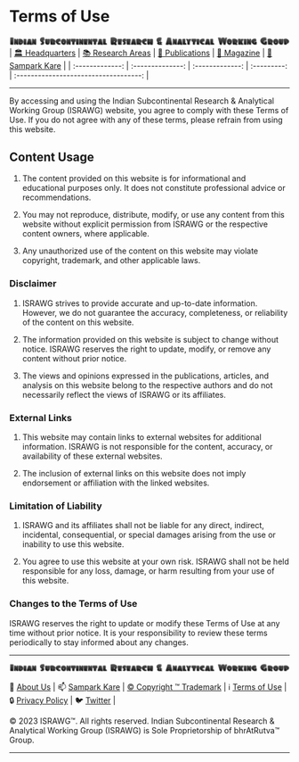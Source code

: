 # **Terms of Use**

![ISRAWG Logo](../israwg_logo.png)
| [🏛️ Headquarters](../home.md) | [📚 Research Areas](research.md) | [📝 Publications](../publication/publications.md) | [📰 Magazine](../magazine/magazine.md) | [📮 Sampark Kare](sampark.md) |
| :-------------: | :--------------: | :-------------: | :---------: | :-----------------------------------: |

___

By accessing and using the Indian Subcontinental Research & Analytical Working Group (ISRAWG) website, you agree to comply with these Terms of Use. If you do not agree with any of these terms, please refrain from using this website.

## Content Usage

1. The content provided on this website is for informational and educational purposes only. It does not constitute professional advice or recommendations.

2. You may not reproduce, distribute, modify, or use any content from this website without explicit permission from ISRAWG or the respective content owners, where applicable.

3. Any unauthorized use of the content on this website may violate copyright, trademark, and other applicable laws.

### Disclaimer

1. ISRAWG strives to provide accurate and up-to-date information. However, we do not guarantee the accuracy, completeness, or reliability of the content on this website.

2. The information provided on this website is subject to change without notice. ISRAWG reserves the right to update, modify, or remove any content without prior notice.

3. The views and opinions expressed in the publications, articles, and analysis on this website belong to the respective authors and do not necessarily reflect the views of ISRAWG or its affiliates.

### External Links

1. This website may contain links to external websites for additional information. ISRAWG is not responsible for the content, accuracy, or availability of these external websites.

2. The inclusion of external links on this website does not imply endorsement or affiliation with the linked websites.

### Limitation of Liability

1. ISRAWG and its affiliates shall not be liable for any direct, indirect, incidental, consequential, or special damages arising from the use or inability to use this website.

2. You agree to use this website at your own risk. ISRAWG shall not be held responsible for any loss, damage, or harm resulting from your use of this website.

### Changes to the Terms of Use

ISRAWG reserves the right to update or modify these Terms of Use at any time without prior notice. It is your responsibility to review these terms periodically to stay informed about any changes.

___

![Indian Subcontinental Research & Analytical Working Group (ISRAWG)](../israwg_logo.png)

📝 [About Us](about.md) | 📫 [Sampark Kare](sampark.md) | [© Copyright ™️ Trademark](copyright&trademark.md) |
ℹ️ [Terms of Use](termsofuse.md) | 🔒 [Privacy Policy](privacy&policy.md) | 🐦 [Twitter](https://twitter.com/israwg_) |

© 2023 ISRAWG™️. All rights reserved.
Indian Subcontinental Research & Analytical Working Group (ISRAWG) is Sole Proprietorship of bhrAtRutva™️ Group.

___
